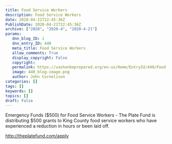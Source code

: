 ```yaml
---
title: Food Service Workers
description: Food Service Workers
date: 2020-04-21T22:45:36Z
PublishDate: 2020-04-21T22:45:36Z
archive: ["2020", "2020-4", "2020-4-21"]
params:
   dnn_blog_ID: 1
   dnn_entry_ID: 440
   meta_title: Food Service Workers
   allow_comments: True
   display_copyright: False
   copyright: 
   permalink: https://vashonbeprepared.org/en-us/Home/EntryId/440/Food-Service-Workers
   image: 440_blog-image.png
   author: John Cornelison
categories: []
tags: []
keywords: []
topics: []
draft: False
---
```


<p>Emergency Funds ($500) for Food Service Workers - The Plate Fund is distributing $500 grants to King County food service workers who have experienced a reduction in hours or been laid off.<p><a href="http://theplatefund.com/apply">http://theplatefund.com/apply</a></p>

